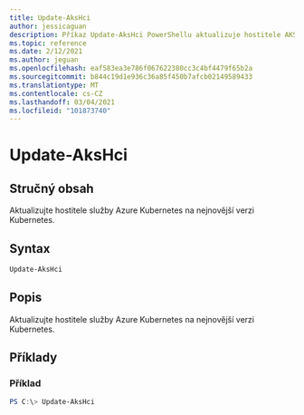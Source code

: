 ```yaml
---
title: Update-AksHci
author: jessicaguan
description: Příkaz Update-AksHci PowerShellu aktualizuje hostitele AKS na nejnovější verzi Kubernetes.
ms.topic: reference
ms.date: 2/12/2021
ms.author: jeguan
ms.openlocfilehash: eaf583ea3e786f067622380cc3c4bf4479f65b2a
ms.sourcegitcommit: b844c19d1e936c36a85f450b7afcb02149589433
ms.translationtype: MT
ms.contentlocale: cs-CZ
ms.lasthandoff: 03/04/2021
ms.locfileid: "101873740"
---
```

# <a name="update-akshci"></a>Update-AksHci

## <a name="synopsis"></a>Stručný obsah
Aktualizujte hostitele služby Azure Kubernetes na nejnovější verzi Kubernetes.

## <a name="syntax"></a>Syntax

```powershell
Update-AksHci
```

## <a name="description"></a>Popis
Aktualizujte hostitele služby Azure Kubernetes na nejnovější verzi Kubernetes.

## <a name="examples"></a>Příklady

### <a name="example"></a>Příklad
```powershell
PS C:\> Update-AksHci
```  
